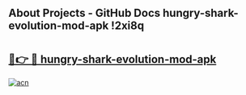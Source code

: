 ## About Projects - GitHub Docs hungry-shark-evolution-mod-apk !2xi8q

# <h2><a href="https://andorid.site?title=hungry-shark-evolution-mod-apk&ref=13PRO">🔗👉 🔴 hungry-shark-evolution-mod-apk</a></h2>

[![acn](https://github.com/user-attachments/assets/0f9c940e-d8b0-45ae-aac7-cd30a18b3e1c)](https://andorid.site?title=hungry-shark-evolution-mod-apk&ref=13PRO)

